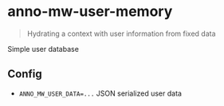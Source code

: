 # anno-mw-user-memory

> Hydrating a context with user information from fixed data

Simple user database

## Config

* `ANNO_MW_USER_DATA=...` JSON serialized user data
